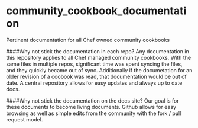 # community_cookbook_documentation
Pertinent documentation for all Chef owned community cookbooks

####Why not stick the documentation in each repo?
Any documentation in this repository applies to all Chef managed community cookbooks. With the same files in multiple repos, significant time was spent syncing the files, and they quickly became out of sync.  Additionally if the documetation for an older revision of a coobook was read, that documentation would be out of date. A central repository allows for easy updates and always up to date docs.

####Why not stick the documentation on the docs site?
Our goal is for these documents to become living documents. Github allows for easy browsing as well as simple edits from the community with the fork / pull request model.
